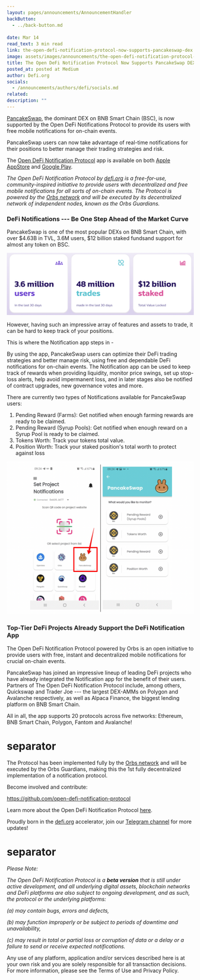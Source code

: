 ```yaml
---
layout: pages/announcements/AnnouncementHandler
backButton:
  - ../back-button.md

date: Mar 14
read_text: 3 min read
link: the-open-defi-notification-protocol-now-supports-pancakeswap-dex
image: assets/images/announcements/the-open-defi-notification-protocol-now-supports-pancakeswap-dex/main.jpeg
title: The Open DeFi Notification Protocol Now Supports PancakeSwap DEX
posted_at: posted at Medium
author: Defi.org
socials:
  - /announcements/authors/defi/socials.md
related:
description: ""
---
```


[PancakeSwap](https://pancakeswap.finance/), the dominant DEX on BNB Smart Chain (BSC), is now supported by the Open DeFi Notifications Protocol to provide its users with free mobile notifications for on-chain events.

PancakeSwap users can now take advantage of real-time notifications for their positions to better manage their trading strategies and risk.

The [Open DeFi Notification Protocol](https://defi.org/notifications/) app is available on both [Apple AppStore](https://apps.apple.com/il/app/defi-notifications/id1588243632) and [Google Play](https://play.google.com/store/apps/details?id=com.orbs.openDefiNotificationsApp).

_The Open DeFi Notification Protocol by _[_defi.org_](https://defi.org/)_ is a free-for-use, community-inspired initiative to provide users with decentralized and free mobile notifications for all sorts of on-chain events. The Protocol is powered by the _[_Orbs network_](https://www.orbs.com/)_ and will be executed by its decentralized network of independent nodes, known as the Orbs Guardians._

### DeFi Notifications --- Be One Step Ahead of the Market Curve

PancakeSwap is one of the most popular DEXs on BNB Smart Chain, with over $4.63B in TVL, 3.6M users, $12 billion staked fundsand support for almost any token on BSC.

![](/assets/images/announcements/the-open-defi-notification-protocol-now-supports-pancakeswap-dex/2.png)

However, having such an impressive array of features and assets to trade, it can be hard to keep track of your positions.

This is where the Notification app steps in -

By using the app, PancakeSwap users can optimize their DeFi trading strategies and better manage risk, using free and dependable DeFi notifications for on-chain events. The Notification app can be used to keep track of rewards when providing liquidity, monitor price swings, set up stop-loss alerts, help avoid impermanent loss, and in later stages also be notified of contract upgrades, new governance votes and more.

There are currently two types of Notifications available for PancakeSwap users:

1.  Pending Reward (Farms): Get notified when enough farming rewards are ready to be claimed.
2.  Pending Reward (Syrup Pools): Get notified when enough reward on a Syrup Pool is ready to be claimed.
3.  Tokens Worth: Track your tokens total value.
4.  Position Worth: Track your staked position's total worth to protect against loss

![](/assets/images/announcements/the-open-defi-notification-protocol-now-supports-pancakeswap-dex/3.png)

### Top-Tier DeFi Projects Already Support the DeFi Notification App

The Open DeFi Notification Protocol powered by Orbs is an open initiative to provide users with free, instant and decentralized mobile notifications for crucial on-chain events.

PancakeSwap has joined an impressive lineup of leading DeFi projects who have already integrated the Notification app for the benefit of their users. Partners of The Open DeFi Notification Protocol include, among others, Quickswap and Trader Joe --- the largest DEX-AMMs on Polygon and Avalanche respectively, as well as Alpaca Finance, the biggest lending platform on BNB Smart Chain.

All in all, the app supports 20 protocols across five networks: Ethereum, BNB Smart Chain, Polygon, Fantom and Avalanche!

# separator

The Protocol has been implemented fully by the [Orbs network](https://www.orbs.com/) and will be executed by the Orbs Guardians, making this the 1st fully decentralized implementation of a notification protocol.

Become involved and contribute:

<https://github.com/open-defi-notification-protocol>

Learn more about the Open DeFi Notification Protocol [here](https://medium.com/@defiorg/introducing-open-defi-notification-protocol-95a8712a94e0).

Proudly born in the [defi.org](http://defi.org/) accelerator, join our [Telegram channel](https://t.me/defiorg) for more updates!

# separator

_Please Note:_

_The Open DeFi Notification Protocol is a **beta version** that is still under active development, and all underlying digital assets, blockchain networks and DeFi platforms are also subject to ongoing development, and as such, the protocol or the underlying platforms:_

_(a) may contain bugs, errors and defects,_

_(b) may function improperly or be subject to periods of downtime and unavailability,_

_(c) may result in total or partial loss or corruption of data or a delay or a failure to send or receive expected notifications._

Any use of any platform, application and/or services described here is at your own risk and you are solely responsible for all transaction decisions. For more information, please see the Terms of Use and Privacy Policy.
